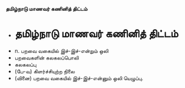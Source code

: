 **தமிழ்நாடு மாணவர் கணினித் திட்டம்**
- # தமிழ்நாடு மாணவர் கணினித் திட்டம்
- n. பறவை வகையில் இச்-இச்-என்றும் ஒலி
- பறவைகளின் கலகலப்பொலி
- கலகலப்பு
- (பே-வ) கிளர்ச்சியுற்ற நிலை
- (வினை) பறவை வகையில் இச்-இச்-என்னும் ஒலி யெழுப்பு.

